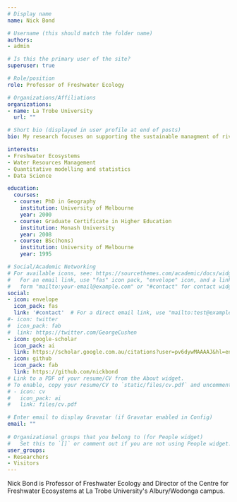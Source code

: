 ```yaml
---
# Display name
name: Nick Bond

# Username (this should match the folder name)
authors:
- admin

# Is this the primary user of the site?
superuser: true

# Role/position
role: Professor of Freshwater Ecology

# Organizations/Affiliations
organizations:
- name: La Trobe University
  url: ""

# Short bio (displayed in user profile at end of posts)
bio: My research focuses on supporting the sustainable managment of riverine ecosystems.

interests:
- Freshwater Ecosystems
- Water Resources Management
- Quantitative modelling and statistics
- Data Science

education:
  courses:
  - course: PhD in Geography
    institution: University of Melbourne
    year: 2000
  - course: Graduate Certificate in Higher Education
    institution: Monash University
    year: 2008
  - course: BSc(hons)
    institution: University of Melbourne
    year: 1995

# Social/Academic Networking
# For available icons, see: https://sourcethemes.com/academic/docs/widgets/#icons
#   For an email link, use "fas" icon pack, "envelope" icon, and a link in the
#   form "mailto:your-email@example.com" or "#contact" for contact widget.
social:
- icon: envelope
  icon_pack: fas
  link: '#contact'  # For a direct email link, use "mailto:test@example.org".
#- icon: twitter
#  icon_pack: fab
#  link: https://twitter.com/GeorgeCushen
- icon: google-scholar
  icon_pack: ai
  link: https://scholar.google.com.au/citations?user=pv6dywMAAAAJ&hl=en
- icon: github
  icon_pack: fab
  link: https://github.com/nickbond
# Link to a PDF of your resume/CV from the About widget.
# To enable, copy your resume/CV to `static/files/cv.pdf` and uncomment the lines below.  
# - icon: cv
#   icon_pack: ai
#   link: files/cv.pdf

# Enter email to display Gravatar (if Gravatar enabled in Config)
email: ""
  
# Organizational groups that you belong to (for People widget)
#   Set this to `[]` or comment out if you are not using People widget.  
user_groups:
- Researchers
- Visitors
---
```


Nick Bond is Professor of Freshwater Ecology and Director of the Centre for Freshwater Ecosystems at La Trobe University's Albury/Wodonga campus.
